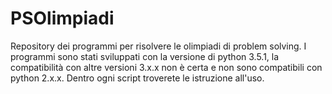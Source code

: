 # PSOlimpiadi
Repository dei programmi per risolvere le olimpiadi di problem solving.
I programmi sono stati sviluppati con la versione di python 3.5.1, la compatibilità con altre versioni 3.x.x non è certa e non sono compatibili con python 2.x.x.
Dentro ogni script troverete le istruzione all'uso.
